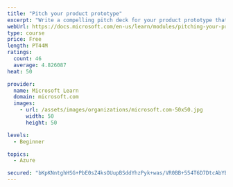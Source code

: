 ```yaml
---
title: "Pitch your product prototype"
excerpt: "Write a compelling pitch deck for your product prototype that will resonate with your audience and share the vision of your prototype."
webUrl: https://docs.microsoft.com/en-us/learn/modules/pitching-your-prototype/
type: course
price: Free
length: PT44M
ratings:
  count: 46
  average: 4.826087
heat: 50

provider:
  name: Microsoft Learn
  domain: microsoft.com
  images:
    - url: /assets/images/organizations/microsoft.com-50x50.jpg
      width: 50
      height: 50

levels:
  - Beginner

topics:
  - Azure

secured: "bKpKNntghHSG+PbE0sZ4ksOUupBSddYhzPyk+was/VR0BB+554T6D7DtcAbYBbx91gJmoIBHOwJTCXW9PjjOiQbZClMhUP4T4qcGOtesxyhp5ZJWugK1DbwicpRdIuvd/1SKfx0Up/bTztHuzaOtlfHCqLVfQE6+Szu27ZN6Q1zqThCXsATMdfTR5NLC+dVCyz0c8tZwbyq+69DFVWLas1trdE6zXk+dTO7tPNK8NMwEI+AEbVg+077knWld7nxwL/xY1oHvfIyH64TTaFBbZL5mTs+qVSkHVaYQJHBeIhM4cxhPTFZ02n5J6MT2cML43l9q4FbZMUiUXLmUzOwcLEQlGv+Fn2f61shKgRec+0LBDUBBRev2fGz1xQqwz2qmCHz4rSXIyDBeUseViBE3ClbvqcJdaEablKuOPOattwQ=;56NmALHuL0+niRD+tL9Nyw=="
---
```


